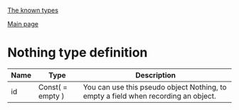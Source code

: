 
[The known types](./README.md)

[Main page](../README.md)

# Nothing type definition

Name    |   Type  |  Description
--------|---------|-------------
id | Const( = empty ) | You can use this pseudo object Nothing, to empty a field when recording an object.


